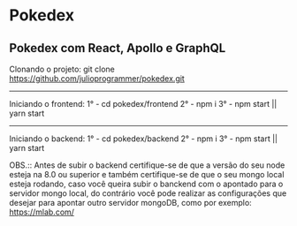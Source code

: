 # Pokedex
Pokedex com React, Apollo e GraphQL
-------------------------------------

Clonando o projeto:
git clone https://github.com/julioprogrammer/pokedex.git

-------------------------------------

Iniciando o frontend:
1° - cd pokedex/frontend
2° - npm i
3° - npm start || yarn start

-------------------------------------

Iniciando o backend:
1° - cd pokedex/backend
2° - npm i
3° - npm start || yarn start

OBS.:: Antes de subir o backend certifique-se de que a versão do seu node esteja na 8.0 ou superior e também certifique-se de que o seu mongo local esteja rodando, caso você queira subir o banckend com o apontado para o servidor mongo local, do contrário você pode realizar as configurações que desejar para apontar outro servidor mongoDB, como por exemplo: https://mlab.com/
